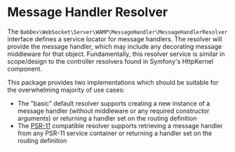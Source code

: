# Message Handler Resolver

The `BabDev\WebSocket\Server\WAMP\MessageHandler\MessageHandlerResolver` interface defines a service locator for message handlers. The resolver will provide the message handler, which may include any decorating message middleware for that object. Fundamentally, this resolver service is similar in scope/design to the controller resolvers found in Symfony's HttpKernel component.

This package provides two implementations which should be suitable for the overwhelming majority of use cases:

- The "basic" default resolver supports creating a new instance of a message handler (without middleware or any required constructor arguments) or returning a handler set on the routing definition
- The [PSR-11](https://www.php-fig.org/psr/psr-11/) compatible resolver supports retrieving a message handler from any PSR-11 service container or returning a handler set on the routing definition
